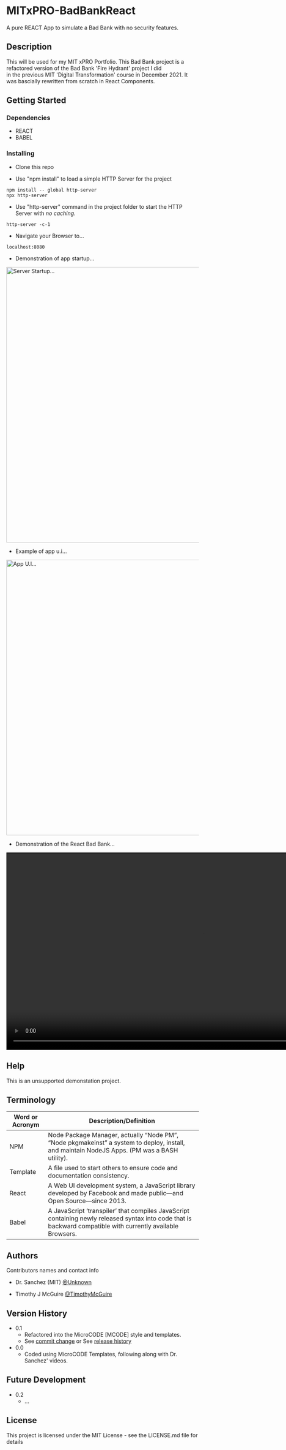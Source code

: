 # MITxPRO-BadBankReact

A pure REACT App to simulate a Bad Bank with no security features.


## Description

This will be used for my MIT xPRO Portfolio.
This Bad Bank project is a refactored version of the Bad Bank 'Fire Hydrant' project I did<br />
in the previous MIT 'Digital Transformation' course in December 2021.
It was bascially rewritten from scratch in React Components.


## Getting Started


### Dependencies

* REACT
* BABEL


### Installing

* Clone this repo

* Use "npm install" to load a simple HTTP Server for the project
```
npm install -- global http-server
npx http-server
```

* Use "http-server" command in the project folder to start the HTTP Server with *no caching*.
```
http-server -c-1
```

* Navigate your Browser to...
```
localhost:8080
```

* Demonstration of app startup...

<p align="left"><img src=".\app-startup.png" width="720" title="Server Startup..."></p>

* Example of app u.i...

<p align="left"><img src=".\app-ui.png" width="720" title="App U.I..."></p>

* Demonstration of the React Bad Bank...

<video id="demo-video" style="border-style:solid; border-width:2px" src="https://user-images.githubusercontent.com/8990676/167255859-1a522c57-5f2a-456d-8271-cf92531096b4.mp4" width="1024" allowfullscreen="allowfullscreen" webkitallowfullscreen="webkitallowfullscreen" mozallowfullscreen="mozallowfullscreen" allow="autoplay *" loop autoplay autobuffer controls muted>
Your browser does not support the HTML5 player.
</video>
</p>


## Help

This is an unsupported demonstation project.

## Terminology

| Word or Acronym	| Description/Definition                                |
|-------------------|-------------------------------------------------------|
|  NPM	            | Node Package Manager, actually “Node PM”, “Node pkgmakeinst” a system to deploy, install, and maintain NodeJS Apps. (PM was a BASH utility).
|  Template	        | A file used to start others to ensure code and documentation consistency.
|  React            | A Web UI development system, a JavaScript library developed by Facebook and made public—and Open Source—since 2013.
|  Babel            | A JavaScript ‘transpiler’ that compiles JavaScript containing newly released syntax into code that is backward compatible with currently available Browsers.


## Authors

Contributors names and contact info

* Dr. Sanchez (MIT) [@Unknown](https://twitter.com/Unknown)

* Timothy J McGuire [@TimothyMcGuire](https://twitter.com/TimothyMcGuire)


## Version History

* 0.1
    * Refactored into the MicroCODE [MCODE] style and templates.
    * See [commit change]() or See [release history]()
* 0.0
    * Coded using MicroCODE Templates, following along with Dr. Sanchez' videos.

## Future Development

* 0.2
    * ...


## License

This project is licensed under the MIT License - see the LICENSE.md file for details
